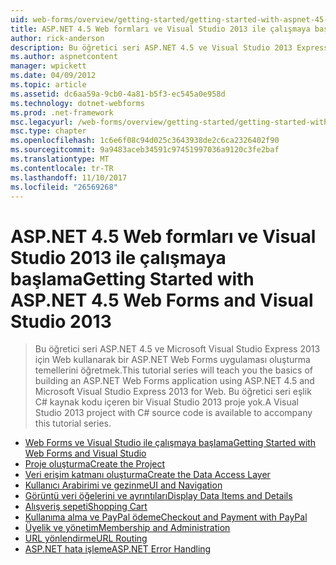 ```yaml
---
uid: web-forms/overview/getting-started/getting-started-with-aspnet-45-web-forms/index
title: ASP.NET 4.5 Web formları ve Visual Studio 2013 ile çalışmaya başlama | Microsoft Docs
author: rick-anderson
description: Bu öğretici seri ASP.NET 4.5 ve Visual Studio 2013 Express Web kullanarak bir ASP.NET Web Forms uygulaması oluşturma temellerini öğretmek. Bir Visua...
ms.author: aspnetcontent
manager: wpickett
ms.date: 04/09/2012
ms.topic: article
ms.assetid: dc6aa59a-9cb0-4a81-b5f3-ec545a0e958d
ms.technology: dotnet-webforms
ms.prod: .net-framework
msc.legacyurl: /web-forms/overview/getting-started/getting-started-with-aspnet-45-web-forms
msc.type: chapter
ms.openlocfilehash: 1c6e6f08c94d025c3643938de2c6ca2326402f90
ms.sourcegitcommit: 9a9483aceb34591c97451997036a9120c3fe2baf
ms.translationtype: MT
ms.contentlocale: tr-TR
ms.lasthandoff: 11/10/2017
ms.locfileid: "26569268"
---
```

<a name="getting-started-with-aspnet-45-web-forms-and-visual-studio-2013"></a><span data-ttu-id="dc3b7-104">ASP.NET 4.5 Web formları ve Visual Studio 2013 ile çalışmaya başlama</span><span class="sxs-lookup"><span data-stu-id="dc3b7-104">Getting Started with ASP.NET 4.5 Web Forms and Visual Studio 2013</span></span>
====================
> <span data-ttu-id="dc3b7-105">Bu öğretici seri ASP.NET 4.5 ve Microsoft Visual Studio Express 2013 için Web kullanarak bir ASP.NET Web Forms uygulaması oluşturma temellerini öğretmek.</span><span class="sxs-lookup"><span data-stu-id="dc3b7-105">This tutorial series will teach you the basics of building an ASP.NET Web Forms application using ASP.NET 4.5 and Microsoft Visual Studio Express 2013 for Web.</span></span> <span data-ttu-id="dc3b7-106">Bu öğretici seri eşlik C# kaynak kodu içeren bir Visual Studio 2013 proje yok.</span><span class="sxs-lookup"><span data-stu-id="dc3b7-106">A Visual Studio 2013 project with C# source code is available to accompany this tutorial series.</span></span>


- [<span data-ttu-id="dc3b7-107">Web Forms ve Visual Studio ile çalışmaya başlama</span><span class="sxs-lookup"><span data-stu-id="dc3b7-107">Getting Started with Web Forms and Visual Studio</span></span>](introduction-and-overview.md)
- [<span data-ttu-id="dc3b7-108">Proje oluşturma</span><span class="sxs-lookup"><span data-stu-id="dc3b7-108">Create the Project</span></span>](create-the-project.md)
- [<span data-ttu-id="dc3b7-109">Veri erişim katmanı oluşturma</span><span class="sxs-lookup"><span data-stu-id="dc3b7-109">Create the Data Access Layer</span></span>](create_the_data_access_layer.md)
- [<span data-ttu-id="dc3b7-110">Kullanıcı Arabirimi ve gezinme</span><span class="sxs-lookup"><span data-stu-id="dc3b7-110">UI and Navigation</span></span>](ui_and_navigation.md)
- [<span data-ttu-id="dc3b7-111">Görüntü veri öğelerini ve ayrıntıları</span><span class="sxs-lookup"><span data-stu-id="dc3b7-111">Display Data Items and Details</span></span>](display_data_items_and_details.md)
- [<span data-ttu-id="dc3b7-112">Alışveriş sepeti</span><span class="sxs-lookup"><span data-stu-id="dc3b7-112">Shopping Cart</span></span>](shopping-cart.md)
- [<span data-ttu-id="dc3b7-113">Kullanıma alma ve PayPal ödeme</span><span class="sxs-lookup"><span data-stu-id="dc3b7-113">Checkout and Payment with PayPal</span></span>](checkout-and-payment-with-paypal.md)
- [<span data-ttu-id="dc3b7-114">Üyelik ve yönetim</span><span class="sxs-lookup"><span data-stu-id="dc3b7-114">Membership and Administration</span></span>](membership-and-administration.md)
- [<span data-ttu-id="dc3b7-115">URL yönlendirme</span><span class="sxs-lookup"><span data-stu-id="dc3b7-115">URL Routing</span></span>](url-routing.md)
- [<span data-ttu-id="dc3b7-116">ASP.NET hata işleme</span><span class="sxs-lookup"><span data-stu-id="dc3b7-116">ASP.NET Error Handling</span></span>](aspnet-error-handling.md)
